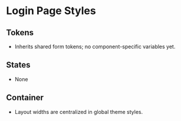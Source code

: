 # Login Page Styles

## Tokens

- Inherits shared form tokens; no component-specific variables yet.

## States

- None

## Container

- Layout widths are centralized in global theme styles.
